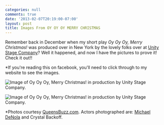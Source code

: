 ```yaml
---
categories: null
comments: true
date: '2013-02-07T20:19:00-07:00'
layout: post
title: Images From OY OY OY MERRY CHRISTMAS
---
```


Remember back in December when my short play *Oy Oy Oy, Merry Christmas!* was produced over in New York by the lovely folks over at [Unity Stage Company](http://unitystage.org/unitystage.org/index.html.html)? Well it happened, and now I have the pictures to prove it! Check it out!!

*If you're reading this on facebook, you'll need to click through to my website to see the images.

![Image of *Oy Oy Oy, Merry Christmas!* in production by Unity Stage Company.](/images/oy.jpeg)

![Image of *Oy Oy Oy, Merry Christmas!* in production by Unity Stage Company.](/images/oy2.jpeg)

*Photos courtesy [QueensBuzz.com](http://queensbuzz.com/). Actors photographed are: [Michael DeNola](http://www.michaeldenola.com/) and Crystal Backoff.